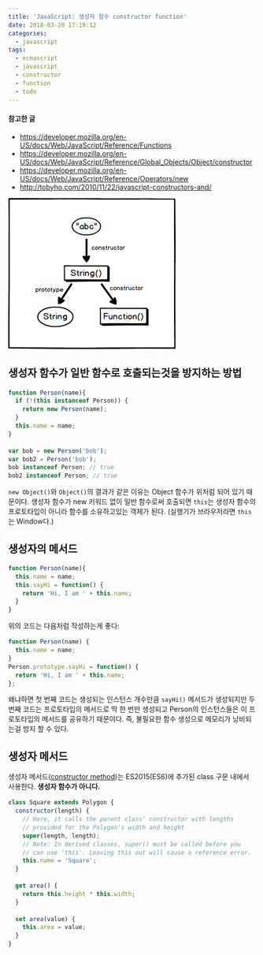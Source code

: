 ```yaml
---
title: 'JavaScript: 생성자 함수 constructor function'
date: 2018-03-20 17:19:12
categories:
  - javascript
tags:
  - ecmascript
  - javascript
  - constructor
  - function
  - todo
---
```


#### 참고한 글
- https://developer.mozilla.org/en-US/docs/Web/JavaScript/Reference/Functions
- https://developer.mozilla.org/en-US/docs/Web/JavaScript/Reference/Global_Objects/Object/constructor
- https://developer.mozilla.org/en-US/docs/Web/JavaScript/Reference/Operators/new
- http://tobyho.com/2010/11/22/javascript-constructors-and/

![](/images/prototype-constructor.png)

## 생성자 함수가 일반 함수로 호출되는것을 방지하는 방법
```js
function Person(name){
  if (!(this instanceof Person)) {
    return new Person(name);
  }
  this.name = name;
}

var bob = new Person('bob');
var bob2 = Person('bob');
bob instanceof Person; // true
bob2 instanceof Person; // true
```
`new Object()`와 `Object()`의 결과가 같은 이유는 Object 함수가 위처럼 되어 있기 때문이다. 생성자 함수가 new 키워드 없이 일반 함수로써 호출되면 `this`는 생성자 함수의 프로토타입이 아니라 함수를 소유하고있는 객체가 된다. (실행기가 브라우저라면 `this`는 Window다.)

## 생성자의 메서드
```js
function Person(name){
  this.name = name;
  this.sayHi = function() {
    return 'Hi, I am ' + this.name;
  }
}
```
위의 코드는 다음처럼 작성하는게 좋다:
```js
function Person(name) {
  this.name = name;
}
Person.prototype.sayHi = function() {
  return 'Hi, I am ' + this.name;
};
```
왜냐하면 첫 번째 코드는 생성되는 인스턴스 개수만큼 `sayHi()` 메서드가 생성되지만 두 번째 코드는 프로토타입의 메서드로 딱 한 번만 생성되고 Person의 인스턴스들은 이 프로토타입의 메서드를 공유하기 때문이다. 즉, 불필요한 함수 생성으로 메모리가 낭비되는걸 방지 할 수 있다.

## 생성자 메서드
생성자 메서드([constructor method](https://developer.mozilla.org/en-US/docs/Web/JavaScript/Reference/Classes/constructor))는 ES2015(ES6)에 추가된 class 구문 내에서 사용한다. **생성자 함수가 아니다.**
```js
class Square extends Polygon {
  constructor(length) {
    // Here, it calls the parent class' constructor with lengths
    // provided for the Polygon's width and height
    super(length, length);
    // Note: In derived classes, super() must be called before you
    // can use 'this'. Leaving this out will cause a reference error.
    this.name = 'Square';
  }

  get area() {
    return this.height * this.width;
  }

  set area(value) {
    this.area = value;
  }
}
```
